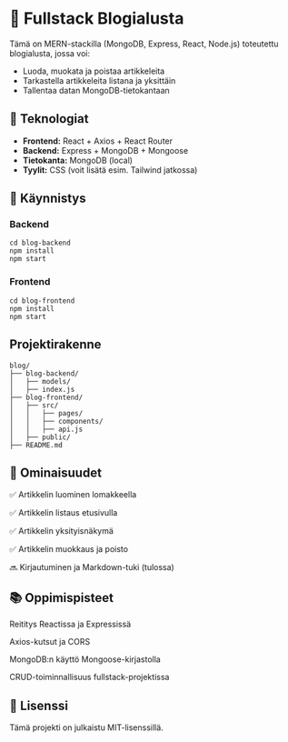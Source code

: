# 📝 Fullstack Blogialusta

Tämä on MERN-stackilla (MongoDB, Express, React, Node.js) toteutettu blogialusta, jossa voi:
- Luoda, muokata ja poistaa artikkeleita
- Tarkastella artikkeleita listana ja yksittäin
- Tallentaa datan MongoDB-tietokantaan

## 🔧 Teknologiat

- **Frontend:** React + Axios + React Router
- **Backend:** Express + MongoDB + Mongoose
- **Tietokanta:** MongoDB (local)
- **Tyylit:** CSS (voit lisätä esim. Tailwind jatkossa)

## 🚀 Käynnistys

### Backend
````
cd blog-backend
npm install
npm start
````
### Frontend
````
cd blog-frontend
npm install
npm start
````
## Projektirakenne
````
blog/  
├── blog-backend/  
│   ├── models/  
│   ├── index.js  
├── blog-frontend/  
│   ├── src/  
│   │   ├── pages/  
│   │   ├── components/  
│   │   ├── api.js  
│   ├── public/  
├── README.md  
````

## 🧪 Ominaisuudet

✅ Artikkelin luominen lomakkeella

✅ Artikkelin listaus etusivulla

✅ Artikkelin yksityisnäkymä

✅ Artikkelin muokkaus ja poisto

🔜 Kirjautuminen ja Markdown-tuki (tulossa)

## 📚 Oppimispisteet

Reititys Reactissa ja Expressissä

Axios-kutsut ja CORS

MongoDB:n käyttö Mongoose-kirjastolla

CRUD-toiminnallisuus fullstack-projektissa

## 📜 Lisenssi

Tämä projekti on julkaistu MIT-lisenssillä.